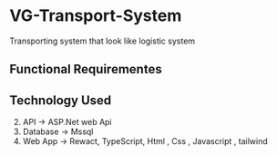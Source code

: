 # VG-Transport-System
Transporting system that look like logistic system

## Functional Requirementes

## Technology Used
2. API -> ASP.Net web Api
3. Database -> Mssql
4. Web App -> Rewact, TypeScript, Html , Css , Javascript , tailwind

